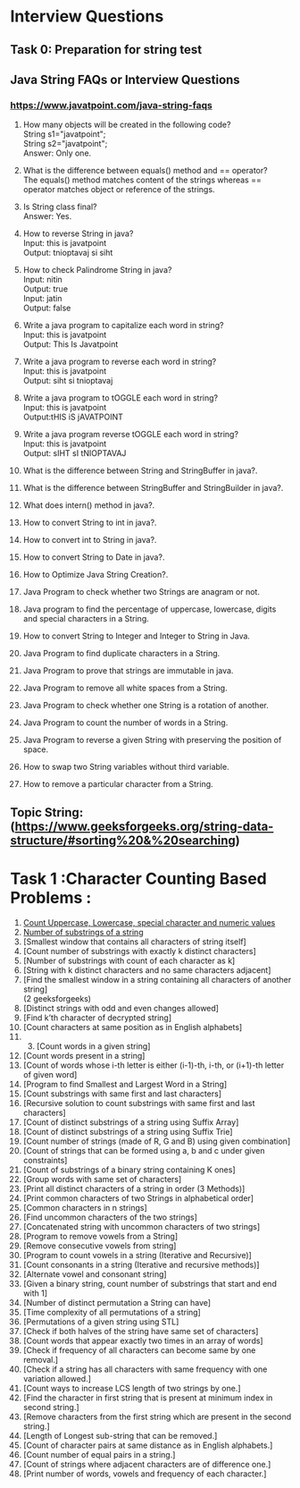 # Interview Questions 
## Task 0: Preparation for string test

## Java String FAQs or Interview Questions
### https://www.javatpoint.com/java-string-faqs

1) How many objects will be created in the following code?</br>
String s1="javatpoint";</br>
String s2="javatpoint";</br>
Answer: Only one.</br>

2) What is the difference between equals() method and == operator?</br>
The equals() method matches content of the strings whereas == operator matches object or reference of the strings.</br>

3) Is String class final?</br>
Answer: Yes.</br>

4) How to reverse String in java?</br>
Input:  this is javatpoint</br>
Output: tnioptavaj si siht</br>

5) How to check Palindrome String in java?</br>
Input:  nitin</br>
Output: true</br>
Input: jatin</br>
Output: false</br>

6) Write a java program to capitalize each word in string?</br>
Input: this is javatpoint</br>
Output: This Is Javatpoint</br>

7) Write a java program to reverse each word in string?</br>
Input: this is javatpoint</br>
Output: siht si tnioptavaj</br>

8) Write a java program to tOGGLE each word in string?</br>
Input: this is javatpoint</br>
Output:tHIS iS jAVATPOINT</br>

9) Write a java program reverse tOGGLE each word in string?</br>
Input: this is javatpoint</br>
Output: sIHT sI tNIOPTAVAJ</br>

10) What is the difference between String and StringBuffer in java?.</br>
11) What is the difference between StringBuffer and StringBuilder in java?.</br>
12) What does intern() method in java?.</br>
13) How to convert String to int in java?.</br>
14) How to convert int to String in java?.</br>
15) How to convert String to Date in java?.</br>
16) How to Optimize Java String Creation?.</br>
17) Java Program to check whether two Strings are anagram or not.</br>
18) Java program to find the percentage of uppercase, lowercase, digits and special characters in a String.</br>
19) How to convert String to Integer and Integer to String in Java.</br>
20) Java Program to find duplicate characters in a String.</br>
21) Java Program to prove that strings are immutable in java.</br>
22) Java Program to remove all white spaces from a String.</br>
23) Java Program to check whether one String is a rotation of another.</br>
24) Java Program to count the number of words in a String.</br>
25) Java Program to reverse a given String with preserving the position of space.</br>
26) How to swap two String variables without third variable.</br>
27) How to remove a particular character from a String.</br>

## Topic String:(https://www.geeksforgeeks.org/string-data-structure/#sorting%20&%20searching)

# Task 1 :Character Counting Based Problems :

1. [Count Uppercase, Lowercase, special character and numeric values](https://github.com/maainul/Java/blob/master/src/javastrings/intervieQuestions/geeksForgeeks/_1_CountUppercaseLowercaseSpecialCharacterAndNumericValues.java)</br>
2. [Number of substrings of a string](https://github.com/maainul/Java/blob/master/src/javastrings/intervieQuestions/geeksForgeeks/_7_NumberOfSubstringsOfaString.java)</br>
3. [Smallest window that contains all characters of string itself]</br>
4. [Count number of substrings with exactly k distinct characters]</br>
5. [Number of substrings with count of each character as k]</br>
6. [String with k distinct characters and no same characters adjacent]</br>
7. [Find the smallest window in a string containing all characters of another string]</br>(2 geeksforgeeks)
8. [Distinct strings with odd and even changes allowed]</br>
9. [Find k’th character of decrypted string]</br>
10. [Count characters at same position as in English alphabets]</br>
11. 3. [Count words in a given string]</br>
12. [Count words present in a string]</br>
13. [Count of words whose i-th letter is either (i-1)-th, i-th, or (i+1)-th letter of given word]</br>
14. [Program to find Smallest and Largest Word in a String]</br>
15. [Count substrings with same first and last characters]</br>
16. [Recursive solution to count substrings with same first and last characters]</br>
17. [Count of distinct substrings of a string using Suffix Array]</br>
18. [Count of distinct substrings of a string using Suffix Trie]</br>
19. [Count number of strings (made of R, G and B) using given combination]</br>
20. [Count of strings that can be formed using a, b and c under given constraints]</br>
21. [Count of substrings of a binary string containing K ones]</br>
22. [Group words with same set of characters]</br>
23. [Print all distinct characters of a string in order (3 Methods)]</br>
24. [Print common characters of two Strings in alphabetical order]</br>
25. [Common characters in n strings]</br>
26. [Find uncommon characters of the two strings]</br>
27. [Concatenated string with uncommon characters of two strings]</br>
28. [Program to remove vowels from a String]</br>
29. [Remove consecutive vowels from string]</br>
30. [Program to count vowels in a string (Iterative and Recursive)]</br>
31. [Count consonants in a string (Iterative and recursive methods)]</br>
32. [Alternate vowel and consonant string]</br>
33. [Given a binary string, count number of substrings that start and end with 1]</br>
34. [Number of distinct permutation a String can have]</br>
35. [Time complexity of all permutations of a string]</br>
36. [Permutations of a given string using STL]</br>
37. [Check if both halves of the string have same set of characters]</br>
38. [Count words that appear exactly two times in an array of words]</br>
39. [Check if frequency of all characters can become same by one removal.]</br>
40. [Check if a string has all characters with same frequency with one variation allowed.]</br>
41. [Count ways to increase LCS length of two strings by one.]</br>
42. [Find the character in first string that is present at minimum index in second string.]</br>
43. [Remove characters from the first string which are present in the second string.]</br>
44. [Length of Longest sub-string that can be removed.]</br>
45. [Count of character pairs at same distance as in English alphabets.]</br>
46. [Count number of equal pairs in a string.]</br>
47. [Count of strings where adjacent characters are of difference one.]</br>
48. [Print number of words, vowels and frequency of each character.]</br>
